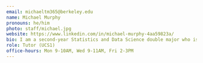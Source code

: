 ```yaml
---
email: michaeltm365@berkeley.edu
name: Michael Murphy
pronouns: he/him
photo: staff/michael.jpg
website: https://www.linkedin.com/in/michael-murphy-4aa59823a/
bio: I am a second-year Statistics and Data Science double major who is passionate about learning, teaching, and applying machine learning methods to make the world a better place.
role: Tutor (UCS1)
office-hours: Mon 9-10AM, Wed 9-11AM, Fri 2-3PM
---
```

